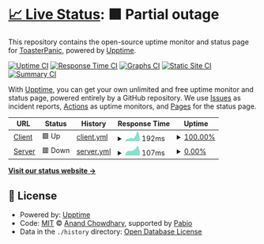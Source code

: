# [📈 Live Status](https://ToasterPanic.github.io/cave-of-dreams-uptime): <!--live status--> **🟧 Partial outage**

This repository contains the open-source uptime monitor and status page for [ToasterPanic](https://owouw.us/), powered by [Upptime](https://github.com/upptime/upptime).

[![Uptime CI](https://github.com/ToasterPanic/cave-of-dreams-uptime/workflows/Uptime%20CI/badge.svg)](https://github.com/ToasterPanic/cave-of-dreams-uptime/actions?query=workflow%3A%22Uptime+CI%22)
[![Response Time CI](https://github.com/ToasterPanic/cave-of-dreams-uptime/workflows/Response%20Time%20CI/badge.svg)](https://github.com/ToasterPanic/cave-of-dreams-uptime/actions?query=workflow%3A%22Response+Time+CI%22)
[![Graphs CI](https://github.com/ToasterPanic/cave-of-dreams-uptime/workflows/Graphs%20CI/badge.svg)](https://github.com/ToasterPanic/cave-of-dreams-uptime/actions?query=workflow%3A%22Graphs+CI%22)
[![Static Site CI](https://github.com/ToasterPanic/cave-of-dreams-uptime/workflows/Static%20Site%20CI/badge.svg)](https://github.com/ToasterPanic/cave-of-dreams-uptime/actions?query=workflow%3A%22Static+Site+CI%22)
[![Summary CI](https://github.com/ToasterPanic/cave-of-dreams-uptime/workflows/Summary%20CI/badge.svg)](https://github.com/ToasterPanic/cave-of-dreams-uptime/actions?query=workflow%3A%22Summary+CI%22)

With [Upptime](https://upptime.js.org), you can get your own unlimited and free uptime monitor and status page, powered entirely by a GitHub repository. We use [Issues](https://github.com/ToasterPanic/cave-of-dreams-uptime/issues) as incident reports, [Actions](https://github.com/ToasterPanic/cave-of-dreams-uptime/actions) as uptime monitors, and [Pages](https://ToasterPanic.github.io/cave-of-dreams-uptime) for the status page.

<!--start: status pages-->
<!-- This summary is generated by Upptime (https://github.com/upptime/upptime) -->
<!-- Do not edit this manually, your changes will be overwritten -->
<!-- prettier-ignore -->
| URL | Status | History | Response Time | Uptime |
| --- | ------ | ------- | ------------- | ------ |
| <img alt="" src="https://icons.duckduckgo.com/ip3/dreams.owouw.us.ico" height="13"> [Client](https://dreams.owouw.us) | 🟩 Up | [client.yml](https://github.com/ToasterPanic/cave-of-dreams-uptime/commits/HEAD/history/client.yml) | <details><summary><img alt="Response time graph" src="./graphs/client/response-time-week.png" height="20"> 192ms</summary><br><a href="https://status.dreams.owouw.us/history/client"><img alt="Response time 194" src="https://img.shields.io/endpoint?url=https%3A%2F%2Fraw.githubusercontent.com%2FToasterPanic%2Fcave-of-dreams-uptime%2FHEAD%2Fapi%2Fclient%2Fresponse-time.json"></a><br><a href="https://status.dreams.owouw.us/history/client"><img alt="24-hour response time 167" src="https://img.shields.io/endpoint?url=https%3A%2F%2Fraw.githubusercontent.com%2FToasterPanic%2Fcave-of-dreams-uptime%2FHEAD%2Fapi%2Fclient%2Fresponse-time-day.json"></a><br><a href="https://status.dreams.owouw.us/history/client"><img alt="7-day response time 192" src="https://img.shields.io/endpoint?url=https%3A%2F%2Fraw.githubusercontent.com%2FToasterPanic%2Fcave-of-dreams-uptime%2FHEAD%2Fapi%2Fclient%2Fresponse-time-week.json"></a><br><a href="https://status.dreams.owouw.us/history/client"><img alt="30-day response time 179" src="https://img.shields.io/endpoint?url=https%3A%2F%2Fraw.githubusercontent.com%2FToasterPanic%2Fcave-of-dreams-uptime%2FHEAD%2Fapi%2Fclient%2Fresponse-time-month.json"></a><br><a href="https://status.dreams.owouw.us/history/client"><img alt="1-year response time 194" src="https://img.shields.io/endpoint?url=https%3A%2F%2Fraw.githubusercontent.com%2FToasterPanic%2Fcave-of-dreams-uptime%2FHEAD%2Fapi%2Fclient%2Fresponse-time-year.json"></a></details> | <details><summary><a href="https://status.dreams.owouw.us/history/client">100.00%</a></summary><a href="https://status.dreams.owouw.us/history/client"><img alt="All-time uptime 99.98%" src="https://img.shields.io/endpoint?url=https%3A%2F%2Fraw.githubusercontent.com%2FToasterPanic%2Fcave-of-dreams-uptime%2FHEAD%2Fapi%2Fclient%2Fuptime.json"></a><br><a href="https://status.dreams.owouw.us/history/client"><img alt="24-hour uptime 100.00%" src="https://img.shields.io/endpoint?url=https%3A%2F%2Fraw.githubusercontent.com%2FToasterPanic%2Fcave-of-dreams-uptime%2FHEAD%2Fapi%2Fclient%2Fuptime-day.json"></a><br><a href="https://status.dreams.owouw.us/history/client"><img alt="7-day uptime 100.00%" src="https://img.shields.io/endpoint?url=https%3A%2F%2Fraw.githubusercontent.com%2FToasterPanic%2Fcave-of-dreams-uptime%2FHEAD%2Fapi%2Fclient%2Fuptime-week.json"></a><br><a href="https://status.dreams.owouw.us/history/client"><img alt="30-day uptime 100.00%" src="https://img.shields.io/endpoint?url=https%3A%2F%2Fraw.githubusercontent.com%2FToasterPanic%2Fcave-of-dreams-uptime%2FHEAD%2Fapi%2Fclient%2Fuptime-month.json"></a><br><a href="https://status.dreams.owouw.us/history/client"><img alt="1-year uptime 99.98%" src="https://img.shields.io/endpoint?url=https%3A%2F%2Fraw.githubusercontent.com%2FToasterPanic%2Fcave-of-dreams-uptime%2FHEAD%2Fapi%2Fclient%2Fuptime-year.json"></a></details>
| <img alt="" src="https://icons.duckduckgo.com/ip3/dreamserver.owouw.us.ico" height="13"> [Server](https://dreamserver.owouw.us) | 🟥 Down | [server.yml](https://github.com/ToasterPanic/cave-of-dreams-uptime/commits/HEAD/history/server.yml) | <details><summary><img alt="Response time graph" src="./graphs/server/response-time-week.png" height="20"> 107ms</summary><br><a href="https://status.dreams.owouw.us/history/server"><img alt="Response time 182" src="https://img.shields.io/endpoint?url=https%3A%2F%2Fraw.githubusercontent.com%2FToasterPanic%2Fcave-of-dreams-uptime%2FHEAD%2Fapi%2Fserver%2Fresponse-time.json"></a><br><a href="https://status.dreams.owouw.us/history/server"><img alt="24-hour response time 72" src="https://img.shields.io/endpoint?url=https%3A%2F%2Fraw.githubusercontent.com%2FToasterPanic%2Fcave-of-dreams-uptime%2FHEAD%2Fapi%2Fserver%2Fresponse-time-day.json"></a><br><a href="https://status.dreams.owouw.us/history/server"><img alt="7-day response time 107" src="https://img.shields.io/endpoint?url=https%3A%2F%2Fraw.githubusercontent.com%2FToasterPanic%2Fcave-of-dreams-uptime%2FHEAD%2Fapi%2Fserver%2Fresponse-time-week.json"></a><br><a href="https://status.dreams.owouw.us/history/server"><img alt="30-day response time 104" src="https://img.shields.io/endpoint?url=https%3A%2F%2Fraw.githubusercontent.com%2FToasterPanic%2Fcave-of-dreams-uptime%2FHEAD%2Fapi%2Fserver%2Fresponse-time-month.json"></a><br><a href="https://status.dreams.owouw.us/history/server"><img alt="1-year response time 182" src="https://img.shields.io/endpoint?url=https%3A%2F%2Fraw.githubusercontent.com%2FToasterPanic%2Fcave-of-dreams-uptime%2FHEAD%2Fapi%2Fserver%2Fresponse-time-year.json"></a></details> | <details><summary><a href="https://status.dreams.owouw.us/history/server">0.00%</a></summary><a href="https://status.dreams.owouw.us/history/server"><img alt="All-time uptime 29.33%" src="https://img.shields.io/endpoint?url=https%3A%2F%2Fraw.githubusercontent.com%2FToasterPanic%2Fcave-of-dreams-uptime%2FHEAD%2Fapi%2Fserver%2Fuptime.json"></a><br><a href="https://status.dreams.owouw.us/history/server"><img alt="24-hour uptime 0.00%" src="https://img.shields.io/endpoint?url=https%3A%2F%2Fraw.githubusercontent.com%2FToasterPanic%2Fcave-of-dreams-uptime%2FHEAD%2Fapi%2Fserver%2Fuptime-day.json"></a><br><a href="https://status.dreams.owouw.us/history/server"><img alt="7-day uptime 0.00%" src="https://img.shields.io/endpoint?url=https%3A%2F%2Fraw.githubusercontent.com%2FToasterPanic%2Fcave-of-dreams-uptime%2FHEAD%2Fapi%2Fserver%2Fuptime-week.json"></a><br><a href="https://status.dreams.owouw.us/history/server"><img alt="30-day uptime 0.00%" src="https://img.shields.io/endpoint?url=https%3A%2F%2Fraw.githubusercontent.com%2FToasterPanic%2Fcave-of-dreams-uptime%2FHEAD%2Fapi%2Fserver%2Fuptime-month.json"></a><br><a href="https://status.dreams.owouw.us/history/server"><img alt="1-year uptime 29.33%" src="https://img.shields.io/endpoint?url=https%3A%2F%2Fraw.githubusercontent.com%2FToasterPanic%2Fcave-of-dreams-uptime%2FHEAD%2Fapi%2Fserver%2Fuptime-year.json"></a></details>

<!--end: status pages-->

[**Visit our status website →**](https://ToasterPanic.github.io/cave-of-dreams-uptime)

## 📄 License

- Powered by: [Upptime](https://github.com/upptime/upptime)
- Code: [MIT](./LICENSE) © [Anand Chowdhary](https://anandchowdhary.com), supported by [Pabio](https://pabio.com)
- Data in the `./history` directory: [Open Database License](https://opendatacommons.org/licenses/odbl/1-0/)
